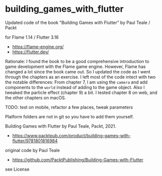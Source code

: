 # building_games_with_flutter

Updated code of the book "Building Games with Flutter" by Paul Teale / Packt

for Flame 1.14 / Flutter 3.16

- https://flame-engine.org/
- https://flutter.dev/

Rationale: I found the book to be a good comprehensive introduction to game development with the Flame game engine. However, Flame has changed a lot since the book came out. So I updated the code as I went through the chapters as an exercise. I left most of the code intect with two the notable differences: From chapter 7, I am using the `camera` and add components to the `world` instead of adding to the game object. Also I tweaked the particle effect (chapter 9) a bit. I tested chapter 8 on web, and the other chapters on macOS.

TODO: test on mobile, refactor a few places, tweak parameters

Platform folders are not in git so you have to add them yourself.

Building Games with Flutter by Paul Teale, Packt, 2021.
- https://www.packtpub.com/product/building-games-with-flutter/9781801816984

original code by Paul Teale
- https://github.com/PacktPublishing/Building-Games-with-Flutter

see License





